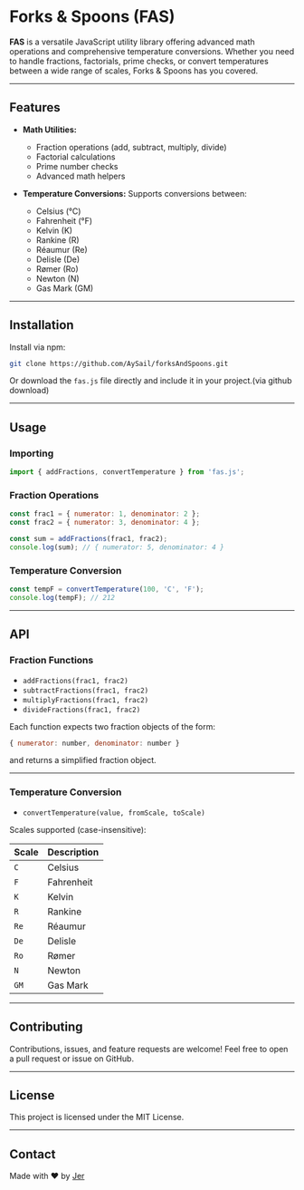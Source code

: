 

# Forks & Spoons (FAS)

**FAS** is a versatile JavaScript utility library offering advanced math operations and comprehensive temperature conversions. Whether you need to handle fractions, factorials, prime checks, or convert temperatures between a wide range of scales, Forks & Spoons has you covered.

---

## Features

- **Math Utilities:**
  - Fraction operations (add, subtract, multiply, divide)
  - Factorial calculations
  - Prime number checks
  - Advanced math helpers

- **Temperature Conversions:**
  Supports conversions between:
  - Celsius (°C)
  - Fahrenheit (°F)
  - Kelvin (K)
  - Rankine (R)
  - Réaumur (Re)
  - Delisle (De)
  - Rømer (Ro)
  - Newton (N)
  - Gas Mark (GM)

---

## Installation

Install via npm:

```bash
git clone https://github.com/AySail/forksAndSpoons.git
````

Or download the `fas.js` file directly and include it in your project.(via github download)

---

## Usage

### Importing

```js
import { addFractions, convertTemperature } from 'fas.js';
```

### Fraction Operations

```js
const frac1 = { numerator: 1, denominator: 2 };
const frac2 = { numerator: 3, denominator: 4 };

const sum = addFractions(frac1, frac2);
console.log(sum); // { numerator: 5, denominator: 4 }
```

### Temperature Conversion

```js
const tempF = convertTemperature(100, 'C', 'F');
console.log(tempF); // 212
```

---

## API

### Fraction Functions

* `addFractions(frac1, frac2)`
* `subtractFractions(frac1, frac2)`
* `multiplyFractions(frac1, frac2)`
* `divideFractions(frac1, frac2)`

Each function expects two fraction objects of the form:

```js
{ numerator: number, denominator: number }
```

and returns a simplified fraction object.

---

### Temperature Conversion

* `convertTemperature(value, fromScale, toScale)`

Scales supported (case-insensitive):

| Scale | Description |
| ----- | ----------- |
| `C`   | Celsius     |
| `F`   | Fahrenheit  |
| `K`   | Kelvin      |
| `R`   | Rankine     |
| `Re`  | Réaumur     |
| `De`  | Delisle     |
| `Ro`  | Rømer       |
| `N`   | Newton      |
| `GM`  | Gas Mark    |

---

## Contributing

Contributions, issues, and feature requests are welcome! Feel free to open a pull request or issue on GitHub.

---

## License

This project is licensed under the MIT License.

---

## Contact

Made with ❤️ by [Jer](https://github.com/Aysail)



